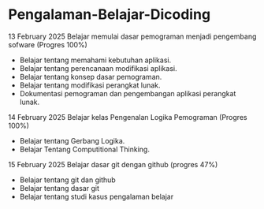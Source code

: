 # Pengalaman-Belajar-Dicoding
13 February 2025 
Belajar memulai dasar pemograman menjadi pengembang sofware (Progres 100%) 
* Belajar tentang memahami kebutuhan aplikasi.
* Belajar tentang perencanaan modifikasi aplikasi.
* Belajar tentang konsep dasar pemograman.
* Belajar tentang modifikasi perangkat lunak.
* Dokumentasi pemograman dan pengembangan aplikasi perangkat lunak.
  
14 February 2025
Belajar kelas Pengenalan Logika Pemograman (Progres 100%)
* Belajar tentang Gerbang Logika.
* Belajar Tentang Computitional Thinking.

 15 February 2025
 Belajar dasar git dengan github (progres 47%) 
 * Belajar tentang git dan github
 * Belajar tentang dasar git
 * Belajar tentang studi kasus pengalaman belajar
